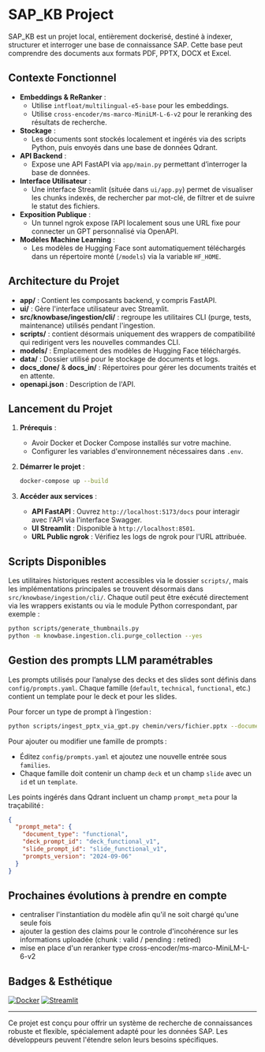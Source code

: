 # SAP_KB Project

SAP_KB est un projet local, entièrement dockerisé, destiné à indexer, structurer et interroger une base de connaissance SAP. Cette base peut comprendre des documents aux formats PDF, PPTX, DOCX et Excel.

## Contexte Fonctionnel

- **Embeddings & ReRanker** :
  - Utilise `intfloat/multilingual-e5-base` pour les embeddings.
  - Utilise `cross-encoder/ms-marco-MiniLM-L-6-v2` pour le reranking des résultats de recherche.
- **Stockage** :
  - Les documents sont stockés localement et ingérés via des scripts Python, puis envoyés dans une base de données Qdrant.
- **API Backend** :
  - Expose une API FastAPI via `app/main.py` permettant d’interroger la base de données.
- **Interface Utilisateur** :
  - Une interface Streamlit (située dans `ui/app.py`) permet de visualiser les chunks indexés, de rechercher par mot-clé, de filtrer et de suivre le statut des fichiers.
- **Exposition Publique** :
  - Un tunnel ngrok expose l’API localement sous une URL fixe pour connecter un GPT personnalisé via OpenAPI.
- **Modèles Machine Learning** :
  - Les modèles de Hugging Face sont automatiquement téléchargés dans un répertoire monté (`/models`) via la variable `HF_HOME`.

## Architecture du Projet

- **app/** : Contient les composants backend, y compris FastAPI.
- **ui/** : Gère l'interface utilisateur avec Streamlit.
- **src/knowbase/ingestion/cli/** : regroupe les utilitaires CLI (purge, tests,
  maintenance) utilisés pendant l'ingestion.
- **scripts/** : contient désormais uniquement des wrappers de compatibilité qui
  redirigent vers les nouvelles commandes CLI.
- **models/** : Emplacement des modèles de Hugging Face téléchargés.
- **data/** : Dossier utilisé pour le stockage de documents et logs.
- **docs_done/** & **docs_in/** : Répertoires pour gérer les documents traités et en attente.
- **openapi.json** : Description de l'API.

## Lancement du Projet

1. **Prérequis** :
   - Avoir Docker et Docker Compose installés sur votre machine.
   - Configurer les variables d'environnement nécessaires dans `.env`.

2. **Démarrer le projet** :
   ```bash
   docker-compose up --build
   ```

3. **Accéder aux services** :
   - **API FastAPI** : Ouvrez `http://localhost:5173/docs` pour interagir avec l'API via l'interface Swagger.
   - **UI Streamlit** : Disponible à `http://localhost:8501`.
   - **URL Public ngrok** : Vérifiez les logs de ngrok pour l'URL attribuée.

## Scripts Disponibles

Les utilitaires historiques restent accessibles via le dossier `scripts/`, mais
les implémentations principales se trouvent désormais dans
`src/knowbase/ingestion/cli/`.  Chaque outil peut être exécuté directement via
les wrappers existants ou via le module Python correspondant, par exemple :

```bash
python scripts/generate_thumbnails.py
python -m knowbase.ingestion.cli.purge_collection --yes
```

## Gestion des prompts LLM paramétrables

Les prompts utilisés pour l’analyse des decks et des slides sont définis dans `config/prompts.yaml`.
Chaque famille (`default`, `technical`, `functional`, etc.) contient un template pour le deck et pour les slides.

Pour forcer un type de prompt à l’ingestion :
```bash
python scripts/ingest_pptx_via_gpt.py chemin/vers/fichier.pptx --document-type functional
```

Pour ajouter ou modifier une famille de prompts :
- Éditez `config/prompts.yaml` et ajoutez une nouvelle entrée sous `families`.
- Chaque famille doit contenir un champ `deck` et un champ `slide` avec un `id` et un `template`.

Les points ingérés dans Qdrant incluent un champ `prompt_meta` pour la traçabilité :
```json
{
  "prompt_meta": {
    "document_type": "functional",
    "deck_prompt_id": "deck_functional_v1",
    "slide_prompt_id": "slide_functional_v1",
    "prompts_version": "2024-09-06"
  }
}
```

## Prochaines évolutions à prendre en compte
 - centraliser l'instantiation du modèle afin qu'il ne soit chargé qu'une seule fois
 - ajouter la gestion des claims pour le controle d'incohérence sur les informations uploadée (chunk : valid / pending : retired)
 - mise en place d'un reranker type cross-encoder/ms-marco-MiniLM-L-6-v2

## Badges & Esthétique

[![Docker](https://img.shields.io/badge/Docker-Ready-blue)](https://www.docker.com/)
[![Streamlit](https://img.shields.io/badge/Streamlit-UI-red)](https://www.streamlit.io/)

---

Ce projet est conçu pour offrir un système de recherche de connaissances robuste et flexible, spécialement adapté pour les données SAP. Les développeurs peuvent l'étendre selon leurs besoins spécifiques.